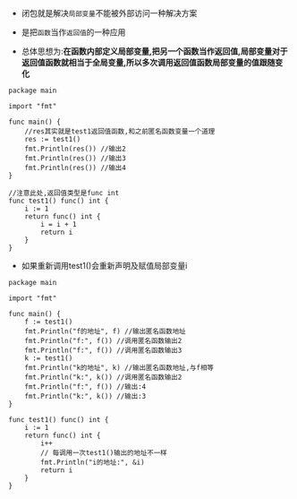* 闭包就是解决`局部变量`不能被外部访问一种解决方案
* 是把`函数`当作`返回值`的一种应用



* 总体思想为:**在函数内部定义局部变量,把另一个函数当作返回值,局部变量对于返回值函数就相当于全局变量,所以多次调用返回值函数局部变量的值跟随变化**

```
package main

import "fmt"

func main() {
	//res其实就是test1返回值函数,和之前匿名函数变量一个道理
	res := test1()
	fmt.Println(res()) //输出2
	fmt.Println(res()) //输出3
	fmt.Println(res()) //输出4
}

//注意此处,返回值类型是func int
func test1() func() int {
	i := 1
	return func() int {
		i = i + 1
		return i
	}
}
```

* 如果重新调用test1()会重新声明及赋值局部变量i

```
package main

import "fmt"

func main() {
	f := test1()
	fmt.Println("f的地址", f) //输出匿名函数地址
	fmt.Println("f:", f()) //调用匿名函数输出2
	fmt.Println("f:", f()) //调用匿名函数输出3
	k := test1()
	fmt.Println("k的地址", k) //输出匿名函数地址,与f相等
	fmt.Println("k:", k()) //调用匿名函数输出2
	fmt.Println("f:", f()) //输出:4
	fmt.Println("k:", k()) //输出:3
}

func test1() func() int {
	i := 1
	return func() int {
		i++
		// 每调用一次test1()输出的地址不一样
		fmt.Println("i的地址:", &i)
		return i
	}
}

```
